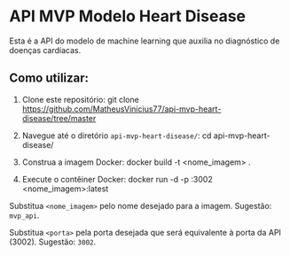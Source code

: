 # API MVP Modelo Heart Disease

Esta é a API do modelo de machine learning que auxilia no diagnóstico de doenças cardíacas.

## Como utilizar:

1. Clone este repositório:
git clone https://github.com/MatheusVinicius77/api-mvp-heart-disease/tree/master

2. Navegue até o diretório `api-mvp-heart-disease/`:
cd api-mvp-heart-disease/

3. Construa a imagem Docker:
docker build -t <nome_imagem> .

4. Execute o contêiner Docker:
docker run -d -p <porta>:3002 <nome_imagem>:latest


Substitua `<nome_imagem>` pelo nome desejado para a imagem. Sugestão: `mvp_api`.

Substitua `<porta>` pela porta desejada que será equivalente à porta da API (3002). Sugestão: `3002`.


